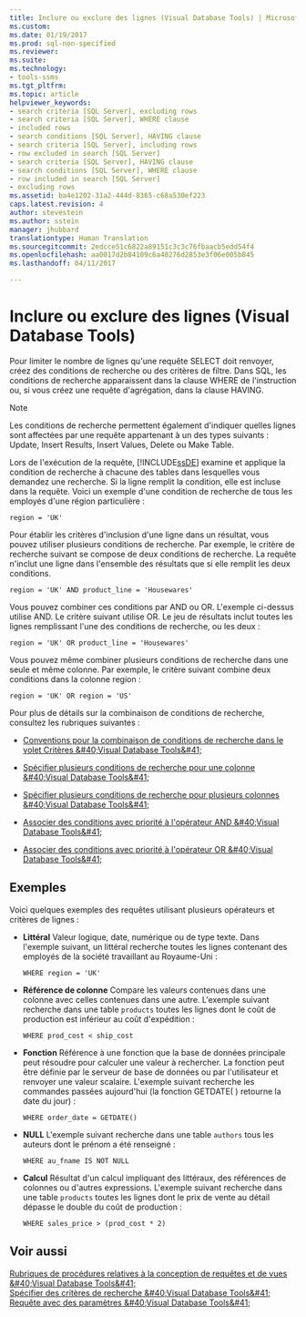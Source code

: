 ```yaml
---
title: Inclure ou exclure des lignes (Visual Database Tools) | Microsoft Docs
ms.custom: 
ms.date: 01/19/2017
ms.prod: sql-non-specified
ms.reviewer: 
ms.suite: 
ms.technology:
- tools-ssms
ms.tgt_pltfrm: 
ms.topic: article
helpviewer_keywords:
- search criteria [SQL Server], excluding rows
- search criteria [SQL Server], WHERE clause
- included rows
- search conditions [SQL Server], HAVING clause
- search criteria [SQL Server], including rows
- row excluded in search [SQL Server]
- search criteria [SQL Server], HAVING clause
- search conditions [SQL Server], WHERE clause
- row included in search [SQL Server]
- excluding rows
ms.assetid: ba4e1202-31a2-444d-8365-c68a530ef223
caps.latest.revision: 4
author: stevestein
ms.author: sstein
manager: jhubbard
translationtype: Human Translation
ms.sourcegitcommit: 2edcce51c6822a89151c3c3c76fbaacb5edd54f4
ms.openlocfilehash: aa0017d2b84109c6a40276d2853e3f06e005b845
ms.lasthandoff: 04/11/2017

---
```

# <a name="include-or-exclude-rows-visual-database-tools"></a>Inclure ou exclure des lignes (Visual Database Tools)
Pour limiter le nombre de lignes qu'une requête SELECT doit renvoyer, créez des conditions de recherche ou des critères de filtre. Dans SQL, les conditions de recherche apparaissent dans la clause WHERE de l'instruction ou, si vous créez une requête d'agrégation, dans la clause HAVING.  
  
> [!NOTE]  
> Les conditions de recherche permettent également d'indiquer quelles lignes sont affectées par une requête appartenant à un des types suivants : Update, Insert Results, Insert Values, Delete ou Make Table.  
  
Lors de l'exécution de la requête, [!INCLUDE[ssDE](../../includes/ssde_md.md)] examine et applique la condition de recherche à chacune des tables dans lesquelles vous demandez une recherche. Si la ligne remplit la condition, elle est incluse dans la requête. Voici un exemple d'une condition de recherche de tous les employés d'une région particulière :  
  
```  
region = 'UK'  
```  
  
Pour établir les critères d'inclusion d'une ligne dans un résultat, vous pouvez utiliser plusieurs conditions de recherche. Par exemple, le critère de recherche suivant se compose de deux conditions de recherche. La requête n'inclut une ligne dans l'ensemble des résultats que si elle remplit les deux conditions.  
  
```  
region = 'UK' AND product_line = 'Housewares'  
```  
  
Vous pouvez combiner ces conditions par AND ou OR. L'exemple ci-dessus utilise AND. Le critère suivant utilise OR. Le jeu de résultats inclut toutes les lignes remplissant l'une des conditions de recherche, ou les deux :  
  
```  
region = 'UK' OR product_line = 'Housewares'  
```  
  
Vous pouvez même combiner plusieurs conditions de recherche dans une seule et même colonne. Par exemple, le critère suivant combine deux conditions dans la colonne region :  
  
```  
region = 'UK' OR region = 'US'  
```  
  
Pour plus de détails sur la combinaison de conditions de recherche, consultez les rubriques suivantes :  
  
-   [Conventions pour la combinaison de conditions de recherche dans le volet Critères &amp;#40;Visual Database Tools&amp;#41;](../../ssms/visual-db-tools/conventions-combine-search-conditions-in-criteria-pane-visual-db-tools.md)  
  
-   [Spécifier plusieurs conditions de recherche pour une colonne &amp;#40;Visual Database Tools&amp;#41;](../../ssms/visual-db-tools/specify-multiple-search-conditions-for-one-column-visual-database-tools.md)  
  
-   [Spécifier plusieurs conditions de recherche pour plusieurs colonnes &amp;#40;Visual Database Tools&amp;#41;](../../ssms/visual-db-tools/specify-multiple-search-conditions-for-multiple-columns-visual-database-tools.md)  
  
-   [Associer des conditions avec priorité à l'opérateur AND &amp;#40;Visual Database Tools&amp;#41;](../../ssms/visual-db-tools/combine-conditions-when-and-has-precedence-visual-database-tools.md)  
  
-   [Associer des conditions avec priorité à l'opérateur OR &amp;#40;Visual Database Tools&amp;#41;](../../ssms/visual-db-tools/combine-conditions-when-or-has-precedence-visual-database-tools.md)  
  
## <a name="examples"></a>Exemples  
Voici quelques exemples des requêtes utilisant plusieurs opérateurs et critères de lignes :  
  
-   **Littéral** Valeur logique, date, numérique ou de type texte. Dans l'exemple suivant, un littéral recherche toutes les lignes contenant des employés de la société travaillant au Royaume-Uni :  
  
    ```  
    WHERE region = 'UK'  
    ```  
  
-   **Référence de colonne** Compare les valeurs contenues dans une colonne avec celles contenues dans une autre. L'exemple suivant recherche dans une table `products` toutes les lignes dont le coût de production est inférieur au coût d'expédition :  
  
    ```  
    WHERE prod_cost < ship_cost  
    ```  
  
-   **Fonction** Référence à une fonction que la base de données principale peut résoudre pour calculer une valeur à rechercher. La fonction peut être définie par le serveur de base de données ou par l'utilisateur et renvoyer une valeur scalaire. L'exemple suivant recherche les commandes passées aujourd'hui (la fonction GETDATE( ) retourne la date du jour) :  
  
    ```  
    WHERE order_date = GETDATE()  
    ```  
  
-   **NULL** L'exemple suivant recherche dans une table `authors` tous les auteurs dont le prénom a été renseigné :  
  
    ```  
    WHERE au_fname IS NOT NULL  
    ```  
  
-   **Calcul** Résultat d'un calcul impliquant des littéraux, des références de colonnes ou d'autres expressions. L'exemple suivant recherche dans une table `products` toutes les lignes dont le prix de vente au détail dépasse le double du coût de production :  
  
    ```  
    WHERE sales_price > (prod_cost * 2)  
    ```  
  
## <a name="see-also"></a>Voir aussi  
[Rubriques de procédures relatives à la conception de requêtes et de vues &amp;#40;Visual Database Tools&amp;#41;](../../ssms/visual-db-tools/design-queries-and-views-how-to-topics-visual-database-tools.md)  
[Spécifier des critères de recherche &amp;#40;Visual Database Tools&amp;#41;](../../ssms/visual-db-tools/specify-search-criteria-visual-database-tools.md)  
[Requête avec des paramètres &amp;#40;Visual Database Tools&amp;#41;](../../ssms/visual-db-tools/query-with-parameters-visual-database-tools.md)  
  


